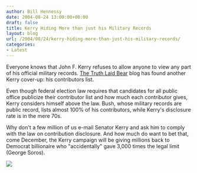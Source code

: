 ```yaml
---
author: Bill Hennessy
date: 2004-08-24 13:00:00+00:00
draft: false
title: Kerry Hiding More than just his Military Records
layout: blog
url: /2004/08/24/kerry-hiding-more-than-just-his-military-records/
categories:
- Latest
---
```


Everyone knows that John F. Kerry refuses to allow anyone to view any part of his official military records.  [The Truth Laid Bear](https://www.truthlaidbear.com/archives/2004/08/14/kerry_campaign_contributions_lack_disclosure.php#001341) blog has found another Kerry cover-up:  his contributors list.  
  
Even though federal election law requires that candidates for all public office publicize their contributor list and how much each contributor gives, Kerry considers himself above the law.  Bush, whose military records are public record, lists almost 100% of his contributors, while Kerry's disclosure rate is in the mere 70s.    
  
Why don't a few million of us e-mail Senator Kerry and ask him to comply with the law on contribution disclosure.  And how much do want to bet that, come December, the Kerry campaign will be giving millions back to Democrat billionaire who "accidentally" gave 3,000 times the legal limit (George Soros).    
  
  
![](https://blog.billhennessy.com/aggbug.aspx?PostID=633)

